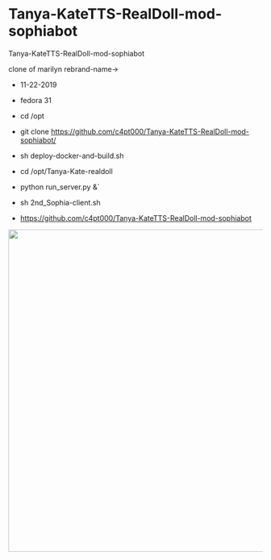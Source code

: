 # Tanya-KateTTS-RealDoll-mod-sophiabot
Tanya-KateTTS-RealDoll-mod-sophiabot

clone of marilyn rebrand-name->

* 11-22-2019
* fedora 31

* cd /opt

* git clone https://github.com/c4pt000/Tanya-KateTTS-RealDoll-mod-sophiabot/

* sh deploy-docker-and-build.sh

* cd /opt/Tanya-Kate-realdoll

* python run_server.py &`

* sh 2nd_Sophia-client.sh

* https://github.com/c4pt000/Tanya-KateTTS-RealDoll-mod-sophiabot

<p align="center"><img src="https://i.imgur.com/RLgtbsH.png" width="640"></p>

